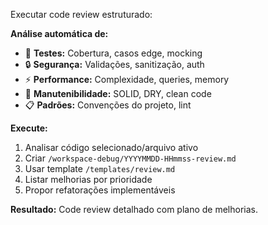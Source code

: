 Executar code review estruturado:

**Análise automática de:**
- 🧪 **Testes:** Cobertura, casos edge, mocking
- 🔒 **Segurança:** Validações, sanitização, auth
- ⚡ **Performance:** Complexidade, queries, memory
- 🔧 **Manutenibilidade:** SOLID, DRY, clean code
- 📋 **Padrões:** Convenções do projeto, lint

**Execute:**
1. Analisar código selecionado/arquivo ativo
2. Criar `/workspace-debug/YYYYMMDD-HHmmss-review.md`
3. Usar template `/templates/review.md`
4. Listar melhorias por prioridade
5. Propor refatorações implementáveis

**Resultado:** Code review detalhado com plano de melhorias.
